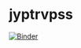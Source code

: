 # jyptrvpss

[![Binder](https://mybinder.org/badge_logo.svg)](https://mybinder.org/v2/gh/bagus778/jyptrvpss/HEAD)
